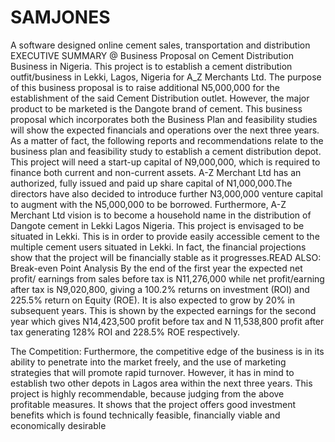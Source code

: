 # SAMJONES
A software designed online cement sales, transportation and distribution
EXECUTIVE SUMMARY @ Business Proposal on Cement Distribution Business in Nigeria.
This project is to establish a cement distribution outfit/business in Lekki, Lagos, Nigeria for A_Z Merchants Ltd. The purpose of this business proposal is to raise additional N5,000,000 for the establishment of the said Cement Distribution outlet. However, the major product to be marketed is the Dangote brand of cement. This business proposal which incorporates both the Business Plan and feasibility studies will show the expected financials and operations over the next three years.
As a matter of fact, the following reports and recommendations relate to the business plan and feasibility study to establish a cement distribution depot. This project will need a start-up capital of N9,000,000, which is required to finance both current and non-current assets.  A-Z Merchant Ltd has an authorized, fully issued and paid up share capital of N1,000,000.The directors have also decided to introduce further N3,000,000 venture capital to augment with the N5,000,000 to be borrowed.
Furthermore, A-Z Merchant Ltd vision is to become a household name in the distribution of Dangote cement in Lekki Lagos Nigeria. This project is envisaged to be situated in Lekki. This is in order to provide easily accessible cement to the multiple cement users situated in Lekki. In fact, the financial projections show that the project will be financially stable as it progresses.READ ALSO: Break-even  Point Analysis
By the end of the first year the expected net profit/ earnings from sales before tax is N11,276,000 while net profit/earning after tax is N9,020,800, giving a 100.2% returns on investment (ROI) and 225.5% return on Equity (ROE). It is also expected to grow by 20% in subsequent years. This is shown by the expected earnings for the second year which gives N14,423,500 profit before tax and N 11,538,800 profit after tax generating 128% ROI and 228.5% ROE respectively.

The Competition:
Furthermore, the competitive edge of the business is in its ability to penetrate into the market freely, and the use of marketing strategies that will promote rapid turnover.  However, it has in mind to establish two other depots in Lagos area within the next three years. This project is highly recommendable, because judging from the above profitable measures.  It shows that the project offers good investment benefits which is found technically feasible, financially viable and economically desirable
